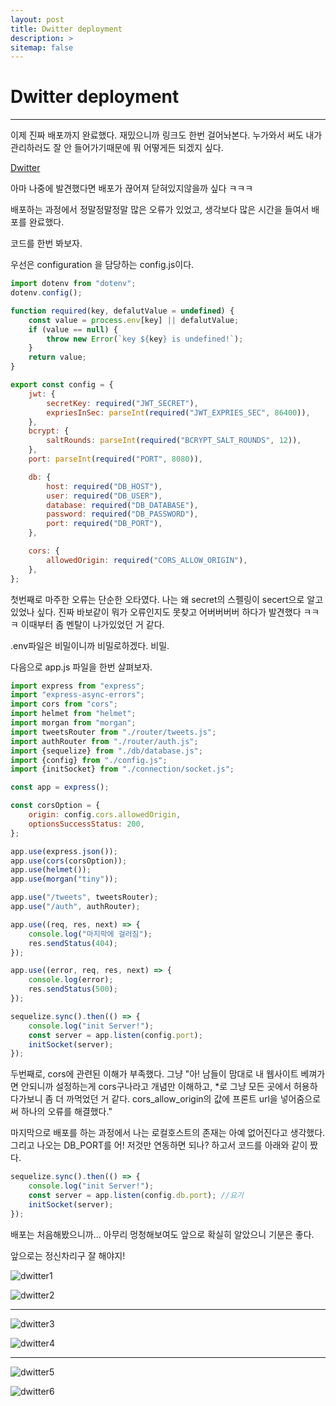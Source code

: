 ```yaml
---
layout: post
title: Dwitter deployment
description: >
sitemap: false
---
```


# Dwitter deployment

---

이제 진짜 배포까지 완료했다. 재밌으니까 링크도 한번 걸어놔본다. 누가와서 써도 내가 관리하러도 잘 안 들어가기때문에 뭐 어떻게든 되겠지 싶다.

[Dwitter]

아마 나중에 발견했다면 배포가 끊어져 닫혀있지않을까 싶다 ㅋㅋㅋ

배포하는 과정에서 정말정말정말 많은 오류가 있었고, 생각보다 많은 시간을 들여서 배포를 완료했다.

코드를 한번 봐보자.

우선은 configuration 을 담당하는 config.js이다.

```javascript
import dotenv from "dotenv";
dotenv.config();

function required(key, defalutValue = undefined) {
    const value = process.env[key] || defalutValue;
    if (value == null) {
        throw new Error(`key ${key} is undefined!`);
    }
    return value;
}

export const config = {
    jwt: {
        secretKey: required("JWT_SECRET"),
        expriesInSec: parseInt(required("JWT_EXPRIES_SEC", 86400)),
    },
    bcrypt: {
        saltRounds: parseInt(required("BCRYPT_SALT_ROUNDS", 12)),
    },
    port: parseInt(required("PORT", 8080)),

    db: {
        host: required("DB_HOST"),
        user: required("DB_USER"),
        database: required("DB_DATABASE"),
        password: required("DB_PASSWORD"),
        port: required("DB_PORT"),
    },

    cors: {
        allowedOrigin: required("CORS_ALLOW_ORIGIN"),
    },
};
```

첫번째로 마주한 오류는 단순한 오타였다. 나는 왜 secret의 스펠링이 secert으로 알고있었나 싶다. 진짜 바보같이 뭐가 오류인지도 못찾고 어버버버버 하다가 발견했다 ㅋㅋㅋ 이때부터 좀 멘탈이 나가있었던 거 같다.

.env파일은 비밀이니까 비밀로하겠다. 비밀.

다음으로 app.js 파일을 한번 살펴보자.

```javascript
import express from "express";
import "express-async-errors";
import cors from "cors";
import helmet from "helmet";
import morgan from "morgan";
import tweetsRouter from "./router/tweets.js";
import authRouter from "./router/auth.js";
import {sequelize} from "./db/database.js";
import {config} from "./config.js";
import {initSocket} from "./connection/socket.js";

const app = express();

const corsOption = {
    origin: config.cors.allowedOrigin,
    optionsSuccessStatus: 200,
};

app.use(express.json());
app.use(cors(corsOption));
app.use(helmet());
app.use(morgan("tiny"));

app.use("/tweets", tweetsRouter);
app.use("/auth", authRouter);

app.use((req, res, next) => {
    console.log("마지막에 걸러짐");
    res.sendStatus(404);
});

app.use((error, req, res, next) => {
    console.log(error);
    res.sendStatus(500);
});

sequelize.sync().then(() => {
    console.log("init Server!");
    const server = app.listen(config.port);
    initSocket(server);
});
```

두번째로, cors에 관련된 이해가 부족했다. 그냥 "아! 남들이 맘대로 내 웹사이트 베껴가면 안되니까 설정하는게 cors구나라고 개념만 이해하고, \*로 그냥 모든 곳에서 허용하다가보니 좀 더 까먹었던 거 같다. cors_allow_origin의 값에 프론트 url을 넣어줌으로써 하나의 오류를 해결했다."

마지막으로 배포를 하는 과정에서 나는 로컬호스트의 존재는 아예 없어진다고 생각했다. 그리고 나오는 DB_PORT를 어! 저것만 연동하면 되나? 하고서 코드를 아래와 같이 짰다.

```javascript
sequelize.sync().then(() => {
    console.log("init Server!");
    const server = app.listen(config.db.port); //요기
    initSocket(server);
});
```

배포는 처음해봤으니까... 아무리 멍청해보여도 앞으로 확실히 알았으니 기분은 좋다.

앞으로는 정신차리구 잘 해야지!

![dwitter1](./Users/kong/workspace/indivisual/blog/assets/img/Project/dwitter/dwitter1.png)

![dwitter2](./Users/kong/workspace/indivisual/blog/assets/img/Project/dwitter/dwitter2.png)

---

![dwitter3](./assets/img/Project/dwitter/dwitter1.png)

![dwitter4](./assets/img/Project/dwitter/dwitter2.png)

---

![dwitter5](../../../assets/img/Project/dwitter/dwitter1.png)

![dwitter6](../../../assets/img/Project/dwitter/dwitter2.png)

[Dwitter]: https://ubiquitous-heliotrope-94127b.netlify.app/
